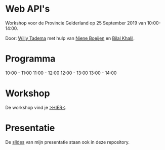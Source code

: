 # Web API's 

Workshop voor de Provincie Gelderland op 25 September 2019 van 10:00-14:00.

Door: [Willy Tadema](https://www.linkedin.com/in/willytadema/) met hulp van [Niene Boeijen](http://www.github.com/nieneb) en [Bilal Khalil](https://www.linkedin.com/in/bilal-khalil-07898b41/).

# Programma

10:00 - 11:00
11:00 - 12:00
12:00 - 13:00
13:00 - 14:00
  
# Workshop

De workshop vind je [>HIER<](https://github.com/FrieseWoudloper/web-api-workshop-gelderland/wiki).

# Presentatie

De [slides](https://github.com/FrieseWoudloper/web-api-workshop/blob/master/slides/Presentatie%20Web%20API's.pdf) van mijn presentatie staan ook in deze repository.
